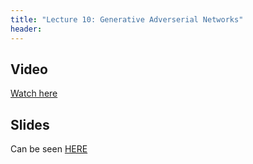 ```yaml
---
title: "Lecture 10: Generative Adverserial Networks"
header:
---
```



## Video

[Watch here](https://panoptotech.cloud.panopto.eu/Panopto/Pages/Viewer.aspx?id=1644b448-6b77-4a9b-b2cd-b13a00b56059)

## Slides

Can be seen [HERE](https://www.dropbox.com/scl/fi/xfv7wumc68een5s56dqy1/236781_10_GANs.pptx?rlkey=3sqygqbrfv4cm1hss2ufgzy4p&dl=0)

